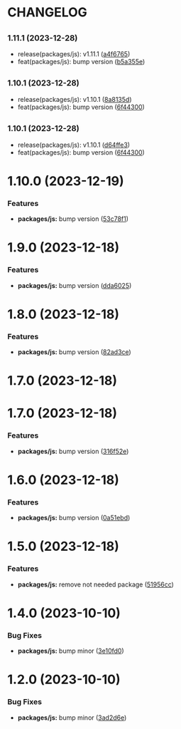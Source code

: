 # CHANGELOG

## <small>1.11.1 (2023-12-28)</small>

* release(packages/js): v1.11.1 ([a4f6765](https://github.mpi-internal.com/scmspain/frontend-all--pet-project-ts/commit/a4f6765))
* feat(packages/js): bump version ([b5a355e](https://github.mpi-internal.com/scmspain/frontend-all--pet-project-ts/commit/b5a355e))



## <small>1.10.1 (2023-12-28)</small>

* release(packages/js): v1.10.1 ([8a8135d](https://github.mpi-internal.com/scmspain/frontend-all--pet-project-ts/commit/8a8135d))
* feat(packages/js): bump version ([6f44300](https://github.mpi-internal.com/scmspain/frontend-all--pet-project-ts/commit/6f44300))



## <small>1.10.1 (2023-12-28)</small>

* release(packages/js): v1.10.1 ([d64ffe3](https://github.mpi-internal.com/scmspain/frontend-all--pet-project-ts/commit/d64ffe3))
* feat(packages/js): bump version ([6f44300](https://github.mpi-internal.com/scmspain/frontend-all--pet-project-ts/commit/6f44300))



# 1.10.0 (2023-12-19)


### Features

* **packages/js:** bump version ([53c78f1](https://github.mpi-internal.com/scmspain/frontend-all--pet-project-ts/commit/53c78f1b46674c614544e87ee45f5c26365e05da))



# 1.9.0 (2023-12-18)


### Features

* **packages/js:** bump version ([dda6025](https://github.mpi-internal.com/scmspain/frontend-all--pet-project-ts/commit/dda602514a15944a6eed1b90377cda99d684f62c))



# 1.8.0 (2023-12-18)


### Features

* **packages/js:** bump version ([82ad3ce](https://github.mpi-internal.com/scmspain/frontend-all--pet-project-ts/commit/82ad3ce16018aafb76ca053846cead05e3870c52))



# 1.7.0 (2023-12-18)



# 1.7.0 (2023-12-18)


### Features

* **packages/js:** bump version ([316f52e](https://github.mpi-internal.com/scmspain/frontend-all--pet-project-ts/commit/316f52e8d7760e31dba93e057cb11a338db71f2c))



# 1.6.0 (2023-12-18)


### Features

* **packages/js:** bump version ([0a51ebd](https://github.mpi-internal.com/scmspain/frontend-all--pet-project-ts/commit/0a51ebd7b2d12fd6149c4c9571c9fd8e8dcf4e69))



# 1.5.0 (2023-12-18)


### Features

* **packages/js:** remove not needed package ([51956cc](https://github.mpi-internal.com/scmspain/frontend-all--pet-project-ts/commit/51956cc7f64bf6e337cb30508820a9c7f852dd3a))



# 1.4.0 (2023-10-10)


### Bug Fixes

* **packages/js:** bump minor ([3e10fd0](https://github.mpi-internal.com/scmspain/frontend-all--pet-project-ts/commit/3e10fd05e2d2795cc32929f53e8f802424221c53))



# 1.2.0 (2023-10-10)


### Bug Fixes

* **packages/js:** bump minor ([3ad2d6e](https://github.mpi-internal.com/scmspain/frontend-all--pet-project-ts/commit/3ad2d6e201103721e7ed50674307a2d28c5e889b))